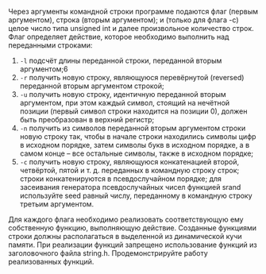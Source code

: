 Через аргументы командной строки программе подаются флаг (первым аргументом),
строка (вторым аргументом); и (только для флага -c) целое число типа unsigned int и
далее произвольное количество строк. Флаг определяет действие, которое необходимо
выполнить над переданными строками:
1) `-l` подсчёт длины переданной строки, переданной вторым аргументом;6
2) `-r` получить новую строку, являющуюся перевёрнутой (reversed) переданной вторым
аргументом строкой;
3) `-u` получить новую строку, идентичную переданной вторым аргументом, при этом
каждый символ, стоящий на нечётной позиции (первый символ строки находится на
позиции 0), должен быть преобразован в верхний регистр;
4) `-n` получить из символов переданной вторым аргументом строки новую строку так,
чтобы в начале строки находились символы цифр в исходном порядке, затем
символы букв в исходном порядке, а в самом конце – все остальные символы, также
в исходном порядке;
5) `-c` получить новую строку, являющуюся конкатенацией второй, четвёртой, пятой и т.
д. переданных в командную строку строк; строки конкатенируются в
псевдослучайном порядке; для засеивания генератора псевдослучайных чисел
функцией srand используйте seed равный числу, переданному в командную строку
третьим аргументом.

Для каждого флага необходимо реализовать соответствующую ему собственную
функцию, выполняющую действие. Созданные функциями строки должны
располагаться в выделенной из динамической кучи памяти. При реализации функций
запрещено использование функций из заголовочного файла string.h.
Продемонстрируйте работу реализованных функций. 